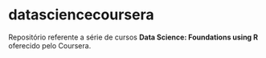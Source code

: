 # datasciencecoursera
Repositório referente a série de cursos **Data Science: Foundations using R** oferecido pelo Coursera.
